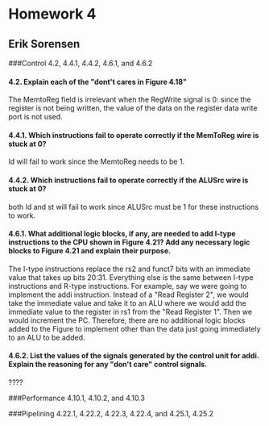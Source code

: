 # Homework 4
## Erik Sorensen

###Control	4.2, 4.4.1, 4.4.2, 4.6.1, and 4.6.2

#### 4.2. Explain each of the "dont't cares in Figure 4.18"

The MemtoReg field is irrelevant when the RegWrite signal is 0: since the register is not being written, the value of the data on the register data write port is not used.

#### 4.4.1. Which instructions fail to operate correctly if the MemToReg wire is stuck at 0?

ld will fail to work since the MemtoReg needs to be 1.

#### 4.4.2. Which instructions fail to operate correctly if the ALUSrc wire is stuck at 0?

both ld and st will fail to work since ALUSrc must be 1 for these instructions to work.

#### 4.6.1. What additional logic blocks, if any, are needed to add I-type instructions to the CPU shown in Figure 4.21? Add any necessary logic blocks to Figure 4.21 and explain their purpose.

The I-type instructions replace the rs2 and funct7 bits with an immediate value that takes up bits 20:31. Everything else is the same between I-type instructions and R-type instructions. For example, say we were going to implement the addi instruction. Instead of a "Read Register 2", we would take the immediate value and take it to an ALU where we would add the immediate value to the register in rs1 from the "Read Register 1". Then we would increment the PC. Therefore, there are no additional logic blocks added to the Figure to implement other than the data just going immediately to an ALU to be added. 

#### 4.6.2. List the values of the signals generated by the control unit for addi. Explain the reasoning for any "don't care" control signals.

????

###Performance	4.10.1, 4.10.2, and 4.10.3


###Pipelining	4.22.1, 4.22.2, 4.22.3, 4.22.4, and 4.25.1, 4.25.2
